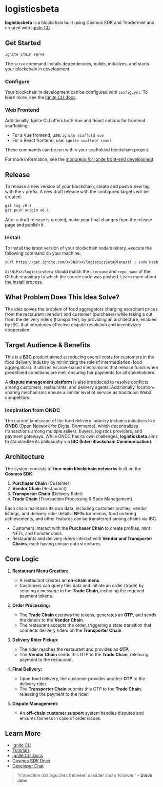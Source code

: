 # logisticsbeta

**logisticsbeta** is a blockchain built using Cosmos SDK and Tendermint and created with [Ignite CLI](https://ignite.com/cli).

## Get Started

```sh
ignite chain serve
```

The `serve` command installs dependencies, builds, initializes, and starts your blockchain in development.

### Configure

Your blockchain in development can be configured with `config.yml`. To learn more, see the [Ignite CLI docs](https://docs.ignite.com).

### Web Frontend

Additionally, Ignite CLI offers both Vue and React options for frontend scaffolding:

- For a Vue frontend, use: `ignite scaffold vue`
- For a React frontend, use: `ignite scaffold react`

These commands can be run within your scaffolded blockchain project.

For more information, see the [monorepo for Ignite front-end development](https://github.com/ignite/web).

## Release

To release a new version of your blockchain, create and push a new tag with the `v` prefix. A new draft release with the configured targets will be created.

```sh
git tag v0.1
git push origin v0.1
```

After a draft release is created, make your final changes from the release page and publish it.

### Install

To install the latest version of your blockchain node's binary, execute the following command on your machine:

```sh
curl https://get.ignite.com/XxSNiPxX/logisticsBeta@latest! | sudo bash
```

`XxSNiPxX/logisticsBeta` should match the `username` and `repo_name` of the Github repository to which the source code was pushed. Learn more about [the install process](https://github.com/allinbits/starport-installer).

## What Problem Does This Idea Solve?

The idea solves the problem of food aggregators charging exorbitant prices from the restaurant (vendor) and customer (purchaser) while taking a cut from the delivery riders (transporter), by providing an architecture, enabled by IBC, that introduces effective dispute resolution and incentivizes cooperation.

## Target Audience & Benefits

This is a **B2C** product aimed at reducing overall costs for customers in the food delivery industry by minimizing the role of intermediaries (food aggregators). It utilizes escrow-based mechanisms that release funds when predefined conditions are met, ensuring fair payments for all stakeholders. 

A **dispute management platform** is also introduced to resolve conflicts among customers, restaurants, and delivery agents. Additionally, location-sharing mechanisms ensure a similar level of service as traditional Web2 competitors.

### Inspiration from ONDC

The current landscape of the food delivery industry includes initiatives like **ONDC** (Open Network for Digital Commerce), which decentralizes transactions among multiple sellers, buyers, logistics providers, and payment gateways. While ONDC has its own challenges, **logisticsbeta** aims to standardize its philosophy via **IBC (Inter-Blockchain Communication).**

## Architecture

The system consists of **four main blockchain networks** built on the **Cosmos SDK**:

1. **Purchaser Chain** (Customer)
2. **Vendor Chain** (Restaurant)
3. **Transporter Chain** (Delivery Rider)
4. **Trade Chain** (Transaction Processing & State Management)

Each chain maintains its own data, including customer profiles, vendor listings, and delivery rider details. **NFTs** for menus, food ordering achievements, and other features can be transferred among chains via IBC.

- Customers interact with the **Purchaser Chain** to create profiles, mint NFTs, and transfer coins.
- Restaurants and delivery riders interact with **Vendor and Transporter Chains**, each having unique data structures.

## Core Logic

1. **Restaurant Menu Creation:**
   - A restaurant creates an **on-chain menu**.
   - Customers can query this data and initiate an order (trade) by sending a message to the **Trade Chain**, including the required payment tokens.

2. **Order Processing:**
   - The **Trade Chain** escrows the tokens, generates an **OTP**, and sends the details to the **Vendor Chain**.
   - The restaurant accepts the order, triggering a state transition that connects delivery riders on the **Transporter Chain**.

3. **Delivery Rider Pickup:**
   - The rider reaches the restaurant and provides an **OTP**.
   - The **Vendor Chain** sends this OTP to the **Trade Chain**, releasing payment to the restaurant.

4. **Final Delivery:**
   - Upon food delivery, the customer provides another **OTP** to the delivery rider.
   - The **Transporter Chain** submits this OTP to the **Trade Chain**, releasing the payment to the rider.

5. **Dispute Management:**
   - An **off-chain customer support** system handles disputes and ensures fairness in case of order issues.

## Learn More

- [Ignite CLI](https://ignite.com/cli)
- [Tutorials](https://docs.ignite.com/guide)
- [Ignite CLI Docs](https://docs.ignite.com)
- [Cosmos SDK Docs](https://docs.cosmos.network)
- [Developer Chat](https://discord.gg/ignite)

> “Innovation distinguishes between a leader and a follower.” - **Steve Jobs**
